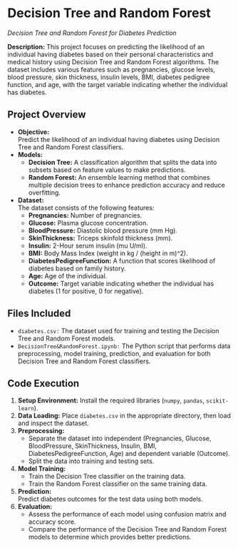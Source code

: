 # Decision Tree and Random Forest
*Decision Tree and Random Forest for Diabetes Prediction*

**Description:** This project focuses on predicting the likelihood of an individual having diabetes based on their personal characteristics and medical history using Decision Tree and Random Forest algorithms. The dataset includes various features such as pregnancies, glucose levels, blood pressure, skin thickness, insulin levels, BMI, diabetes pedigree function, and age, with the target variable indicating whether the individual has diabetes.

## Project Overview
- **Objective:**  
  Predict the likelihood of an individual having diabetes using Decision Tree and Random Forest classifiers.
- **Models:**
  - **Decision Tree:** A classification algorithm that splits the data into subsets based on feature values to make predictions.
  - **Random Forest:** An ensemble learning method that combines multiple decision trees to enhance prediction accuracy and reduce overfitting.
- **Dataset:**  
  The dataset consists of the following features:
  - **Pregnancies:** Number of pregnancies.
  - **Glucose:** Plasma glucose concentration.
  - **BloodPressure:** Diastolic blood pressure (mm Hg).
  - **SkinThickness:** Triceps skinfold thickness (mm).
  - **Insulin:** 2-Hour serum insulin (mu U/ml).
  - **BMI:** Body Mass Index (weight in kg / (height in m)^2).
  - **DiabetesPedigreeFunction:** A function that scores likelihood of diabetes based on family history.
  - **Age:** Age of the individual.
  - **Outcome:** Target variable indicating whether the individual has diabetes (1 for positive, 0 for negative).

## Files Included
- `diabetes.csv:` The dataset used for training and testing the Decision Tree and Random Forest models.
- `DecisionTree&RandomForest.ipynb:` The Python script that performs data preprocessing, model training, prediction, and evaluation for both Decision Tree and Random Forest classifiers.

## Code Execution
1. **Setup Environment:** Install the required libraries (`numpy`, `pandas`, `scikit-learn`).
2. **Data Loading:** Place `diabetes.csv` in the appropriate directory, then load and inspect the dataset.
3. **Preprocessing:**  
   - Separate the dataset into independent (Pregnancies, Glucose, BloodPressure, SkinThickness, Insulin, BMI, DiabetesPedigreeFunction, Age) and dependent variable (Outcome).
   - Split the data into training and testing sets.
4. **Model Training:**
   - Train the Decision Tree classifier on the training data.
   - Train the Random Forest classifier on the same training data.
5. **Prediction:**  
   Predict diabetes outcomes for the test data using both models.
6. **Evaluation:**  
   - Assess the performance of each model using confusion matrix and accuracy score.
   - Compare the performance of the Decision Tree and Random Forest models to determine which provides better predictions.
